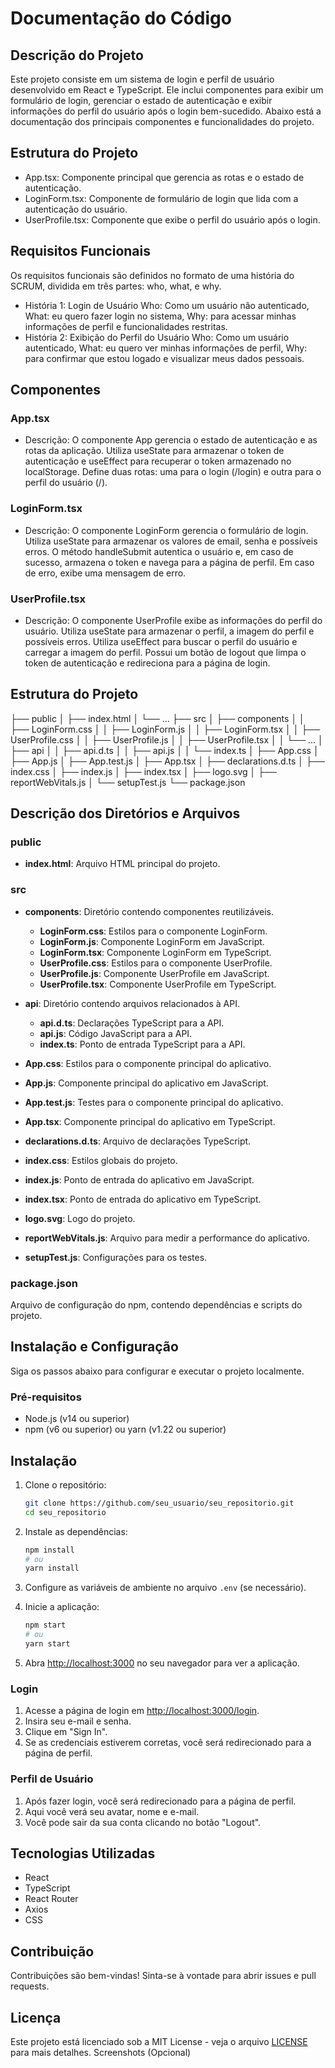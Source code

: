 # Documentação do Código
## Descrição do Projeto
Este projeto consiste em um sistema de login e perfil de usuário desenvolvido em React e TypeScript. Ele inclui componentes para exibir um formulário de login, gerenciar o estado de autenticação e exibir informações do perfil do usuário após o login bem-sucedido. Abaixo está a documentação dos principais componentes e funcionalidades do projeto.

## Estrutura do Projeto
- App.tsx: Componente principal que gerencia as rotas e o estado de autenticação.
- LoginForm.tsx: Componente de formulário de login que lida com a autenticação do usuário.
- UserProfile.tsx: Componente que exibe o perfil do usuário após o login.
## Requisitos Funcionais
Os requisitos funcionais são definidos no formato de uma história do SCRUM, dividida em três partes: who, what, e why.

- História 1: Login de Usuário
Who: Como um usuário não autenticado,
What: eu quero fazer login no sistema,
Why: para acessar minhas informações de perfil e funcionalidades restritas.
- História 2: Exibição do Perfil do Usuário
Who: Como um usuário autenticado,
What: eu quero ver minhas informações de perfil,
Why: para confirmar que estou logado e visualizar meus dados pessoais.
## Componentes
### App.tsx
- Descrição: O componente App gerencia o estado de autenticação e as rotas da aplicação. Utiliza useState para armazenar o token de autenticação e useEffect para recuperar o token armazenado no localStorage. Define duas rotas: uma para o login (/login) e outra para o perfil do usuário (/).
### LoginForm.tsx
- Descrição: O componente LoginForm gerencia o formulário de login. Utiliza useState para armazenar os valores de email, senha e possíveis erros. O método handleSubmit autentica o usuário e, em caso de sucesso, armazena o token e navega para a página de perfil. Em caso de erro, exibe uma mensagem de erro.
### UserProfile.tsx
- Descrição: O componente UserProfile exibe as informações do perfil do usuário. Utiliza useState para armazenar o perfil, a imagem do perfil e possíveis erros. Utiliza useEffect para buscar o perfil do usuário e carregar a imagem do perfil. Possui um botão de logout que limpa o token de autenticação e redireciona para a página de login.


## Estrutura do Projeto
├── public
│ ├── index.html
│ └── ...
├── src
│ ├── components
│ │ ├── LoginForm.css
│ │ ├── LoginForm.js
│ │ ├── LoginForm.tsx
│ │ ├── UserProfile.css
│ │ ├── UserProfile.js
│ │ ├── UserProfile.tsx
│ │ └── ...
│ ├── api
│ │ ├── api.d.ts
│ │ ├── api.js
│ │ └── index.ts
│ ├── App.css
│ ├── App.js
│ ├── App.test.js
│ ├── App.tsx
│ ├── declarations.d.ts
│ ├── index.css
│ ├── index.js
│ ├── index.tsx
│ ├── logo.svg
│ ├── reportWebVitals.js
│ └── setupTest.js
└── package.json


## Descrição dos Diretórios e Arquivos

### public
- **index.html**: Arquivo HTML principal do projeto.

### src
- **components**: Diretório contendo componentes reutilizáveis.
  - **LoginForm.css**: Estilos para o componente LoginForm.
  - **LoginForm.js**: Componente LoginForm em JavaScript.
  - **LoginForm.tsx**: Componente LoginForm em TypeScript.
  - **UserProfile.css**: Estilos para o componente UserProfile.
  - **UserProfile.js**: Componente UserProfile em JavaScript.
  - **UserProfile.tsx**: Componente UserProfile em TypeScript.

- **api**: Diretório contendo arquivos relacionados à API.
  - **api.d.ts**: Declarações TypeScript para a API.
  - **api.js**: Código JavaScript para a API.
  - **index.ts**: Ponto de entrada TypeScript para a API.

- **App.css**: Estilos para o componente principal do aplicativo.
- **App.js**: Componente principal do aplicativo em JavaScript.
- **App.test.js**: Testes para o componente principal do aplicativo.
- **App.tsx**: Componente principal do aplicativo em TypeScript.
- **declarations.d.ts**: Arquivo de declarações TypeScript.
- **index.css**: Estilos globais do projeto.
- **index.js**: Ponto de entrada do aplicativo em JavaScript.
- **index.tsx**: Ponto de entrada do aplicativo em TypeScript.
- **logo.svg**: Logo do projeto.
- **reportWebVitals.js**: Arquivo para medir a performance do aplicativo.
- **setupTest.js**: Configurações para os testes.

### package.json
Arquivo de configuração do npm, contendo dependências e scripts do projeto.


## Instalação e Configuração
Siga os passos abaixo para configurar e executar o projeto localmente.

### Pré-requisitos
- Node.js (v14 ou superior)
- npm (v6 ou superior) ou yarn (v1.22 ou superior)

## Instalação

1. Clone o repositório:
   ```bash
   git clone https://github.com/seu_usuario/seu_repositorio.git
   cd seu_repositorio


2. Instale as dependências:
    ```bash
    npm install
    # ou
    yarn install
    ```

3. Configure as variáveis de ambiente no arquivo `.env` (se necessário).

4. Inicie a aplicação:
    ```bash
    npm start
    # ou
    yarn start
    ```

5. Abra [http://localhost:3000](http://localhost:3000) no seu navegador para ver a aplicação.

### Login
1. Acesse a página de login em [http://localhost:3000/login](http://localhost:3000/login).
2. Insira seu e-mail e senha.
3. Clique em "Sign In".
4. Se as credenciais estiverem corretas, você será redirecionado para a página de perfil.

### Perfil de Usuário
1. Após fazer login, você será redirecionado para a página de perfil.
2. Aqui você verá seu avatar, nome e e-mail.
3. Você pode sair da sua conta clicando no botão "Logout".

## Tecnologias Utilizadas
- React
- TypeScript
- React Router
- Axios
- CSS

## Contribuição
Contribuições são bem-vindas! Sinta-se à vontade para abrir issues e pull requests.

## Licença
Este projeto está licenciado sob a MIT License - veja o arquivo [LICENSE](LICENSE) para mais detalhes.
Screenshots (Opcional)